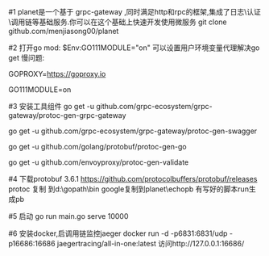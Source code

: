 
#1 planet是一个基于 grpc-gateway ,同时满足http和rpc的框架,集成了日志\认证\调用链等基础服务.你可以在这个基础上快速开发使用微服务
git clone github.com/menjiasong00/planet

#2 打开go mod: $Env:GO111MODULE="on" 可以设置用户环境变量代理解决go get 慢问题:

GOPROXY=https://goproxy.io

GO111MODULE=on

#3 安装工具组件
go get -u github.com/grpc-ecosystem/grpc-gateway/protoc-gen-grpc-gateway

go get -u github.com/grpc-ecosystem/grpc-gateway/protoc-gen-swagger

go get -u github.com/golang/protobuf/protoc-gen-go

go get -u github.com/envoyproxy/protoc-gen-validate

#4 下载protobuf 3.6.1
https://github.com/protocolbuffers/protobuf/releases 
protoc 复制 到d:\gopath\bin  google复制到planet\echopb 有写好的脚本run生成pb


#5 启动
go run main.go serve 10000


#6 安装docker,启调用链监控jaeger 
docker run -d -p6831:6831/udp -p16686:16686 jaegertracing/all-in-one:latest
访问http://127.0.0.1:16686/  